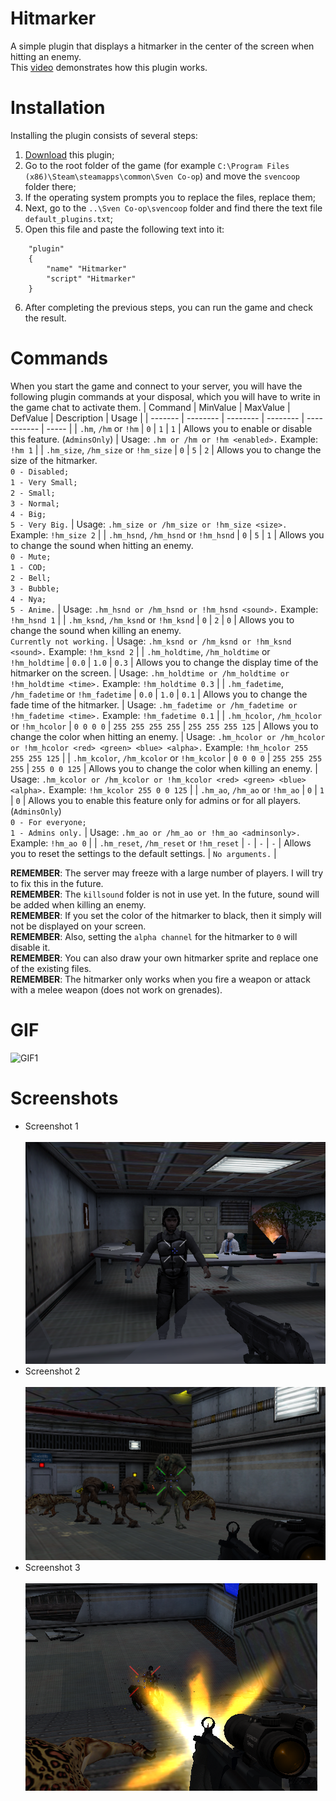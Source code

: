 # Hitmarker
A simple plugin that displays a hitmarker in the center of the screen when hitting an enemy.<br>This [video](https://www.youtube.com/watch?v=J5h1kIwjClA) demonstrates how this plugin works.

# Installation
Installing the plugin consists of several steps:
1. [Download](https://github.com/kekekekkek/Hitmarker/archive/refs/heads/main.zip) this plugin;
2. Go to the root folder of the game (for example `C:\Program Files (x86)\Steam\steamapps\common\Sven Co-op`) and move the `svencoop` folder there;
3. If the operating system prompts you to replace the files, replace them;
4. Next, go to the `..\Sven Co-op\svencoop` folder and find there the text file `default_plugins.txt`;
5. Open this file and paste the following text into it:
```
	"plugin"
	{
		"name" "Hitmarker"
		"script" "Hitmarker"
	}
```
6. After completing the previous steps, you can run the game and check the result.

# Commands
When you start the game and connect to your server, you will have the following plugin commands at your disposal, which you will have to write in the game chat to activate them.
| Command | MinValue | MaxValue | DefValue | Description | Usage | 
| ------- | -------- | -------- | -------- | ----------- | ----- |
| `.hm`, `/hm` or `!hm` | `0` | `1` | `1` | Allows you to enable or disable this feature. (`AdminsOnly`) | Usage: `.hm or /hm or !hm <enabled>.` Example: `!hm 1` |
| `.hm_size`, `/hm_size` or `!hm_size` | `0` | `5` | `2` | Allows you to change the size of the hitmarker.<br>`0 - Disabled;`<br>`1 - Very Small;`<br>`2 - Small;`<br>`3 - Normal;`<br>`4 - Big;`<br>`5 - Very Big.` | Usage: `.hm_size or /hm_size or !hm_size <size>.` Example: `!hm_size 2` |
| `.hm_hsnd`, `/hm_hsnd` or `!hm_hsnd` | `0` | `5` | `1` | Allows you to change the sound when hitting an enemy.<br>`0 - Mute;`<br>`1 - COD;`<br>`2 - Bell;`<br>`3 - Bubble;`<br>`4 - Nya;`<br>`5 - Anime.` | Usage: `.hm_hsnd or /hm_hsnd or !hm_hsnd <sound>.` Example: `!hm_hsnd 1` |
| `.hm_ksnd`, `/hm_ksnd` or `!hm_ksnd` | `0` | `2` | `0` | Allows you to change the sound when killing an enemy.<br>`Currently not working.` | Usage: `.hm_ksnd or /hm_ksnd or !hm_ksnd <sound>.` Example: `!hm_ksnd 2` |
| `.hm_holdtime`, `/hm_holdtime` or `!hm_holdtime` | `0.0` | `1.0` | `0.3` | Allows you to change the display time of the hitmarker on the screen. | Usage: `.hm_holdtime or /hm_holdtime or !hm_holdtime <time>.` Example: `!hm_holdtime 0.3` |
| `.hm_fadetime`, `/hm_fadetime` or `!hm_fadetime` | `0.0` | `1.0` | `0.1` | Allows you to change the fade time of the hitmarker. | Usage: `.hm_fadetime or /hm_fadetime or !hm_fadetime <time>.` Example: `!hm_fadetime 0.1` |
| `.hm_hcolor`, `/hm_hcolor` or `!hm_hcolor` | `0 0 0 0` | `255 255 255 255` | `255 255 255 125` | Allows you to change the color when hitting an enemy. | Usage: `.hm_hcolor or /hm_hcolor or !hm_hcolor <red> <green> <blue> <alpha>.` Example: `!hm_hcolor 255 255 255 125` |
| `.hm_kcolor`, `/hm_kcolor` or `!hm_kcolor` | `0 0 0 0` | `255 255 255 255` | `255 0 0 125` | Allows you to change the color when killing an enemy. | Usage: `.hm_kcolor or /hm_kcolor or !hm_kcolor <red> <green> <blue> <alpha>.` Example: `!hm_kcolor 255 0 0 125` |
| `.hm_ao`, `/hm_ao` or `!hm_ao` | `0` | `1` | `0` | Allows you to enable this feature only for admins or for all players. (`AdminsOnly`)<br>`0 - For everyone;`<br>`1 - Admins only.` | Usage: `.hm_ao or /hm_ao or !hm_ao <adminsonly>.` Example: `!hm_ao 0` |
| `.hm_reset`, `/hm_reset` or `!hm_reset` | `-` | `-` | `-` | Allows you to reset the settings to the default settings. | `No arguments.` |

**REMEMBER**: The server may freeze with a large number of players. I will try to fix this in the future.<br>
**REMEMBER**: The `killsound` folder is not in use yet. In the future, sound will be added when killing an enemy.<br>
**REMEMBER**: If you set the color of the hitmarker to black, then it simply will not be displayed on your screen.<br>
**REMEMBER**: Also, setting the `alpha channel` for the hitmarker to `0` will disable it.<br>
**REMEMBER**: You can also draw your own hitmarker sprite and replace one of the existing files.<br>
**REMEMBER**: The hitmarker only works when you fire a weapon or attack with a melee weapon (does not work on grenades).<br>

# GIF
![GIF1](https://github.com/kekekekkek/Hitmarker/blob/main/Images/Hitmarker.gif)

# Screenshots
* Screenshot 1<br><br>
![Screenshot_1](https://github.com/kekekekkek/Hitmarker/blob/main/Images/Screenshot_1.png)
* Screenshot 2<br><br>
![Screenshot_2](https://github.com/kekekekkek/Hitmarker/blob/main/Images/Screenshot_2.png)
* Screenshot 3<br><br>
![Screenshot_3](https://github.com/kekekekkek/Hitmarker/blob/main/Images/Screenshot_3.png)
